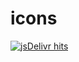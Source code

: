# icons

[![jsDelivr hits](https://data.jsdelivr.com/v1/package/npm/@njzjz/icons/badge/all)](https://www.jsdelivr.com/package/npm/@njzjz/icons)
